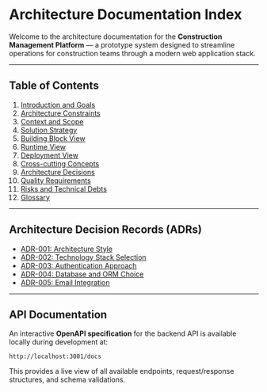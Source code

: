 # Architecture Documentation Index

Welcome to the architecture documentation for the **Construction Management Platform** — a prototype system designed to streamline operations for construction teams through a modern web application stack.

---

##  Table of Contents

1. [Introduction and Goals](architecture/01_introduction_and_goals.md)
2. [Architecture Constraints](architecture/02_architecture_constraints.md)
3. [Context and Scope](architecture/03_context_and_scope.md)
4. [Solution Strategy](architecture/04_solution_strategy.md)
5. [Building Block View](architecture/05_building_block_view.md)
6. [Runtime View](architecture/06_runtime_view.md)
7. [Deployment View](architecture/07_deployment_view.md)
8. [Cross-cutting Concepts](architecture/08_concepts.md)
9. [Architecture Decisions](architecture/09_architecture_decisions.md)
10. [Quality Requirements](architecture/10_quality_requirements.md)
11. [Risks and Technical Debts](architecture/11_technical_risks.md)
12. [Glossary](architecture/12_glossary.md)

---

##  Architecture Decision Records (ADRs)

* [ADR-001: Architecture Style](architecture/adrs/adr-1-architecture-style.md)
* [ADR-002: Technology Stack Selection](architecture/adrs/adr-2-technology-stack.md)
* [ADR-003: Authentication Approach](architecture/adrs/adr-3-authentication.md)
* [ADR-004: Database and ORM Choice](architecture/adrs/adr-4-orm-and-db.md)
* [ADR-005: Email Integration](architecture/adrs/adr-5-email.md)

---

##  API Documentation

An interactive **OpenAPI specification** for the backend API is available locally during development at:

```
http://localhost:3001/docs
```

This provides a live view of all available endpoints, request/response structures, and schema validations.
